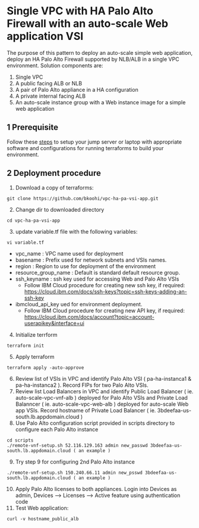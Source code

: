 # Single VPC with HA Palo Alto Firewall with an auto-scale Web application VSI
The purpose of this pattern to deploy an auto-scale simple web application, deploy an HA Palo Alto Firewall supported by NLB/ALB in a single VPC environment.
Solution components are:
1. Single VPC
2. A public facing ALB or NLB
3. A pair of Palo Alto appliance in a HA configuration
4. A private internal facing ALB
5. An auto-scale instance group with a Web instance image for a simple web application

## 1 Prerequisite 

Follow these [steps](https://github.com/bkoohi/IBM-cloud-vpc-with-vnf/edit/main/readme/prerequisite.md)
to setup your jump server or laptop with appropriate software and configurations for running terraforms to build your environment.

## 2 Deployment procedure
1. Download a copy of terraforms:
```
git clone https://github.com/bkoohi/vpc-ha-pa-vsi-app.git
```
2. Change dir to downloaded directory
```
cd vpc-ha-pa-vsi-app
```
3. update variable.tf file with the following variables:
```
vi variable.tf
```
   - vpc_name : VPC name used for deployment 
   - basename : Prefix used for network subnets and VSIs names.
   - region   : Region to use for deployment of the environment
   - resource_group_name : Default is standard default resource group.
   - ssh_keyname : ssh key used for accessing Web and Palo Alto VSIs 
      - Follow IBM Cloud procedure for creating new ssh key, if required: https://cloud.ibm.com/docs/ssh-keys?topic=ssh-keys-adding-an-ssh-key
   - ibmcloud_api_key ued for environment deployment. 
      - Follow IBM Cloud procedure for creating new API key, if required: https://cloud.ibm.com/docs/account?topic=account-userapikey&interface=ui
   


4. Initialize terrform
```
terraform init
```
5. Apply terraform
```
terraform apply -auto-approve

```
6. Review list of VSIs in VPC and identify Palo Alto VSI ( pa-ha-instanca1 & pa-ha-instanca2 ). Record FIPs for two Palo Alto VSIs.
7. Review list Load Balancers in VPC and identify Public Load Balancer ( ie. auto-scale-vpc-vnf-alb ) deployed for Palo Alto VSIs and Private Load Balanncer ( ie. auto-scale-vpc-web-alb ) deployed for auto-scale Web app VSIs. Record hostname of Private Load Balancer ( ie. 3bdeefaa-us-south.lb.appdomain.cloud )
8. Use Palo Alto configuration script provided in scripts directory to configure each Palo Alto instance
```
cd scripts
./remote-vnf-setup.sh 52.116.129.163 admin new_passwd 3bdeefaa-us-south.lb.appdomain.cloud ( an example )
```
9. Try step 9 for configuring 2nd Palo Alto instance
```
./remote-vnf-setup.sh 150.240.66.11 admin new_psswd 3bdeefaa-us-south.lb.appdomain.cloud ( an example )
```
10. Apply Palo Alto licenses to both appliances. Login into Devices as admin, Devices --> Licenses --> Active feature using authentication code
11. Test Web application: 
```
curl -v hostname_public_alb 
```

